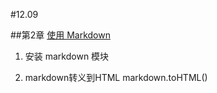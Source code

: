 #12.09

##第2章 [使用 Markdown](https://github.com/nswbmw/N-blog/wiki/%E7%AC%AC2%E7%AB%A0--%E4%BD%BF%E7%94%A8-Markdown)

1.  安装 markdown 模块

2. markdown转义到HTML markdown.toHTML()



